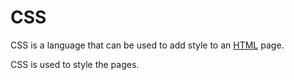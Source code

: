 # CSS



CSS is a language that can be used to add style to an [HTML](/wiki/HTML) page.

CSS is used to style the pages.